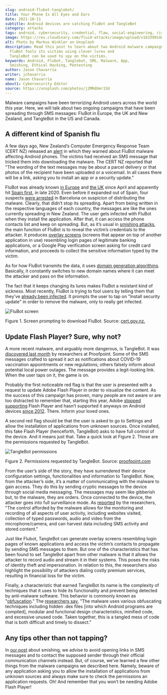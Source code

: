 ```yaml
---
slug: android-flubot-tanglebot/
title: Your Phone Is All Eyes and Ears
date: 2021-10-11
subtitle: Android devices are catching FluBot and TangleBot
category: attacks
tags: android, cybersecurity, credential, flaw, social-engineering, risk
image: https://res.cloudinary.com/fluid-attacks/image/upload/v1633991486/blog/android-flubot-tanglebot/cover_android.webp
alt: Photo by Markus Winkler on Unsplash
description: Read this post to learn about two Android malware campaigns.
  FluBot fools its victims using clever lures and
  TangleBot can be used to spy on the victims.
keywords: Android, Flubot, Tanglebot, SMS, Malware, App,
  Smishing, Ethical Hacking, Pentesting
author: Jason Chavarría
writer: jchavarria
name: Jason Chavarría
about1: Cybersecurity Editor
source: https://unsplash.com/photos/j2MRdUmr1SU
---
```


Malware campaigns have been terrorizing Android users across the world
this year. Here, we will talk about two ongoing campaigns that have been
spreading through SMS messages: FluBot in Europe, the UK and New
Zealand, and TangleBot in the US and Canada.

## A different kind of Spanish flu

A few days ago, New Zealand’s Computer Emergency Response Team (CERT NZ)
released an
[alert](https://www.cert.govt.nz/individuals/news-and-events/parcel-delivery-text-message-infecting-android-phones/)
in which they warned about FluBot malware affecting Android phones. The
victims had received an SMS message that tricked them into downloading
the malware. The CERT NZ reported that "The wording of the text messages
may be about a parcel delivery or that photos of the recipient have been
uploaded or a voicemail. In all cases there will be a link, asking you
to install an app or a security update."

FluBot was already known [in
Europe](https://www.proofpoint.com/us/blog/threat-insight/flubot-android-malware-spreading-rapidly-through-europe-may-hit-us-soon#)
and [the
UK](https://www.zdnet.com/article/this-password-stealing-android-malware-is-spreading-quickly-heres-watch-to-watch-out-for/)
since April and apparently hit [Spain
first](https://twitter.com/ThreatFabric/status/1346807894860300288), in
late 2020. Even before it expanded out of Spain, four suspects [were
arrested](https://therecord.media/flubot-malware-gang-arrested-in-barcelona/)
in Barcelona on suspicion of distributing the malware. Clearly, that
didn’t stop its spreading. Apart from being written in the respective
languages of each country, the messages are like the ones currently
spreading in New Zealand. The user gets infected with FluBot when they
install the application. After that, it can access the phone contacts
list and keep on spreading. But, as it’s usual in [smishing
attacks](../smishing/), the main function of FluBot is to reveal the
victim’s credentials to the attacker. It produces [overlay
screens](https://www.lifewire.com/what-is-screen-overlay-4176177)
(screens that appear on top of another application in use) resembling
login pages of legitimate banking applications, or a Google Play
verification screen asking for credit card information, and proceeds to
collect the sensitive information typed by the victim.

As for how FluBot transmits the data, it uses [domain generation
algorithms](https://blog.malwarebytes.com/security-world/2016/12/explained-domain-generating-algorithm/).
Basically, it constantly switches to new domain names where it can meet
the attacker and pass on the information.

The fact that it keeps changing its lures makes FluBot a resistant kind
of sickness. Most recently, FluBot is trying to fool users by telling
them that they’ve [already been
infected](https://threatpost.com/flubot-malware-targets-androids-with-fake-security-updates/175276/).
It prompts the user to tap on "Install security update" in order to
remove the malware, only to really get infected.

<div class="imgblock">

![FluBot screen](https://res.cloudinary.com/fluid-attacks/image/upload/v1633991393/blog/android-flubot-tanglebot/Android-Figure-1.webp)

<div class="title">

Figure 1. Screen prompting to download FluBot. Source: [cert.gov.nz.](https://www.cert.govt.nz/assets/Uploads/images/Flubot-install-page.png)

</div>

</div>

## Update Flash Player? Sure, why not?

A more recent malware, and arguably more dangerous, is TangleBot. It was
[discovered last
month](https://www.cloudmark.com/en/blog/mobile/tanglebot-new-advanced-sms-malware-targets-mobile-users-across-us-and-canada-covid-19)
by researchers at Proofpoint. Some of the SMS messages crafted to spread
it act as notifications about COVID-19 vaccination appointments or new
regulations; others falsely inform about potential local power outages.
The message provides a legit-looking link. When the user taps on it, the
game is on.

Probably the first noticeable red flag is that the user is presented
with a request to update Adobe Flash Player in order to visualize the
content. As the success of this campaign has proven, many people are not
aware or are too distracted to remember that, starting this year, Adobe
[stopped
supporting](https://www.adobe.com/products/flashplayer/end-of-life.html)
Flash Player and hasn’t supported it anyways on Android devices
[since 2012](https://community.adobe.com/t5/flash-player-discussions/flash-player-for-android-phones/td-p/9954925).
There. Inform your loved ones.

A second red flag should be that the user is asked to go to Settings and
allow the installation of applications from unknown sources. Once
installed, this fake Flash Player (henceforth, TangleBot) asks to have
full control of the device. And it means just that. Take a quick look at
Figure 2. Those are the permissions requested by TangleBot.

<div class="imgblock">

![TangleBot permissions](https://res.cloudinary.com/fluid-attacks/image/upload/v1633991394/blog/android-flubot-tanglebot/Android-Figure-2.webp)

<div class="title">

Figure 2. Permissions requested by TangleBot. Source:
[proofpoint.com](https://www.proofpoint.com/sites/default/files/inline-images/image-20211001134835-14.png)

</div>

From the user’s side of the story, they have surrendered their device
configuration settings, functionalities and information to TangleBot.
Now, from the attacker’s side, it’s a matter of communicating with the
malware to gain access. They do this by sending cryptic messages to the
device through social media messaging. The messages may seem like
gibberish but, to the malware, they are orders. Once connected to the
device, the attacker goes into full surveillance mode. As
[reported](https://www.proofpoint.com/us/blog/threat-insight/mobile-malware-tanglebot-untangled)
by the researchers, "The control afforded by the malware allows for the
monitoring and recording of all aspects of user activity, including
websites visited, collection of typed passwords, audio and video from
the microphone/camera, and can harvest data including SMS activity and
stored content."

Just like Flubot, TangleBot can generate overlay screens resembling
login pages of known applications and access the victim’s contacts to
propagate by sending SMS messages to them. But one of the
characteristics that has been found to set TangleBot apart from other
malware is that it allows the attacker to record audio and stream it in
their systems. This poses the risks of identity theft and impersonation.
In relation to this, the researchers also highlight the possibility of
attackers dialing costly premium services, resulting in financial loss
for the victim.

Finally, a characteristic that earned TangleBot its name is the
complexity of techniques that it uses to hide its functionality and
prevent being detected by anti-malware software. This behavior is
commonly known as
"[obfuscation](https://www.zdnet.com/article/a-question-of-security-what-is-obfuscation-and-how-does-it-work/)."
The [researchers
say](https://www.proofpoint.com/us/blog/threat-insight/mobile-malware-tanglebot-untangled),
"The malware uses various obfuscating techniques including hidden .dex
files \[into which Android programs are compiled\], modular and
functional design characteristics, minified code, and excessive unused
code. Taken together, this is a tangled mess of code that is both
difficult and timely to dissect."

## Any tips other than not tapping?

In [our post](../blog/smishing/) about smishing, we advise to avoid
opening links in SMS messages and to contact the supposed sender through
their official communication channels instead. But, of course, we’ve
learned a few other things from the malware campaigns we described here.
Namely, beware of any application asking you to allow the installation
of applications from unknown sources and always make sure to check the
permissions an application requests. Oh\! And remember that you won’t be
needing Adobe Flash Player\!
